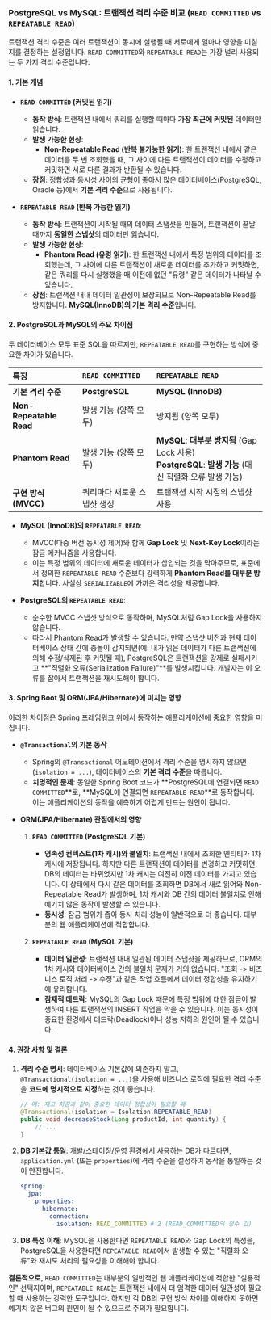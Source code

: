 ### PostgreSQL vs MySQL: 트랜잭션 격리 수준 비교 (`READ COMMITTED` vs `REPEATABLE READ`)

트랜잭션 격리 수준은 여러 트랜잭션이 동시에 실행될 때 서로에게 얼마나 영향을 미칠지를 결정하는 설정입니다. `READ COMMITTED`와 `REPEATABLE READ`는 가장 널리 사용되는 두 가지 격리 수준입니다.

#### 1. 기본 개념

*   **`READ COMMITTED` (커밋된 읽기)**
    *   **동작 방식**: 트랜잭션 내에서 쿼리를 실행할 때마다 **가장 최근에 커밋된** 데이터만 읽습니다.
    *   **발생 가능한 현상**:
        *   **Non-Repeatable Read (반복 불가능한 읽기)**: 한 트랜잭션 내에서 같은 데이터를 두 번 조회했을 때, 그 사이에 다른 트랜잭션이 데이터를 수정하고 커밋하면 서로 다른 결과가 반환될 수 있습니다.
    *   **장점**: 정합성과 동시성 사이의 균형이 좋아서 많은 데이터베이스(PostgreSQL, Oracle 등)에서 **기본 격리 수준**으로 사용됩니다.

*   **`REPEATABLE READ` (반복 가능한 읽기)**
    *   **동작 방식**: 트랜잭션이 시작될 때의 데이터 스냅샷을 만들어, 트랜잭션이 끝날 때까지 **동일한 스냅샷**의 데이터만 읽습니다.
    *   **발생 가능한 현상**:
        *   **Phantom Read (유령 읽기)**: 한 트랜잭션 내에서 특정 범위의 데이터를 조회했는데, 그 사이에 다른 트랜잭션이 새로운 데이터를 추가하고 커밋하면, 같은 쿼리를 다시 실행했을 때 이전에 없던 "유령" 같은 데이터가 나타날 수 있습니다.
    *   **장점**: 트랜잭션 내내 데이터 일관성이 보장되므로 Non-Repeatable Read를 방지합니다. **MySQL(InnoDB)의 기본 격리 수준**입니다.

#### 2. PostgreSQL과 MySQL의 주요 차이점

두 데이터베이스 모두 표준 SQL을 따르지만, `REPEATABLE READ`를 구현하는 방식에 중요한 차이가 있습니다.

| 특징 | `READ COMMITTED` | `REPEATABLE READ` |
| :--- | :--- | :--- |
| **기본 격리 수준** | **PostgreSQL** | **MySQL (InnoDB)** |
| **Non-Repeatable Read** | 발생 가능 (양쪽 모두) | 방지됨 (양쪽 모두) |
| **Phantom Read** | 발생 가능 (양쪽 모두) | **MySQL**: **대부분 방지됨** (Gap Lock 사용)<br>**PostgreSQL**: **발생 가능** (대신 직렬화 오류 발생 가능) |
| **구현 방식 (MVCC)** | 쿼리마다 새로운 스냅샷 생성 | 트랜잭션 시작 시점의 스냅샷 사용 |

*   **MySQL (InnoDB)의 `REPEATABLE READ`**:
    *   MVCC(다중 버전 동시성 제어)와 함께 **Gap Lock** 및 **Next-Key Lock**이라는 잠금 메커니즘을 사용합니다.
    *   이는 특정 범위의 데이터에 새로운 데이터가 삽입되는 것을 막아주므로, 표준에서 정의한 `REPEATABLE READ` 수준보다 강력하게 **Phantom Read를 대부분 방지**합니다. 사실상 `SERIALIZABLE`에 가까운 격리성을 제공합니다.

*   **PostgreSQL의 `REPEATABLE READ`**:
    *   순수한 MVCC 스냅샷 방식으로 동작하며, MySQL처럼 Gap Lock을 사용하지 않습니다.
    *   따라서 Phantom Read가 발생할 수 있습니다. 만약 스냅샷 버전과 현재 데이터베이스 상태 간에 충돌이 감지되면(예: 내가 읽은 데이터가 다른 트랜잭션에 의해 수정/삭제된 후 커밋될 때), PostgreSQL은 트랜잭션을 강제로 실패시키고 **"직렬화 오류(Serialization Failure)"**를 발생시킵니다. 개발자는 이 오류를 잡아서 트랜잭션을 재시도해야 합니다.

#### 3. Spring Boot 및 ORM(JPA/Hibernate)에 미치는 영향

이러한 차이점은 Spring 프레임워크 위에서 동작하는 애플리케이션에 중요한 영향을 미칩니다.

*   **`@Transactional`의 기본 동작**
    *   Spring의 `@Transactional` 어노테이션에서 격리 수준을 명시하지 않으면(`isolation = ...`), 데이터베이스의 **기본 격리 수준**을 따릅니다.
    *   **치명적인 문제**: 동일한 Spring Boot 코드가 **PostgreSQL에 연결되면 `READ COMMITTED`**로, **MySQL에 연결되면 `REPEATABLE READ`**로 동작합니다. 이는 애플리케이션의 동작을 예측하기 어렵게 만드는 원인이 됩니다.

*   **ORM(JPA/Hibernate) 관점에서의 영향**
    1.  **`READ COMMITTED` (PostgreSQL 기본)**
        *   **영속성 컨텍스트(1차 캐시)와 불일치**: 트랜잭션 내에서 조회한 엔티티가 1차 캐시에 저장됩니다. 하지만 다른 트랜잭션이 데이터를 변경하고 커밋하면, DB의 데이터는 바뀌었지만 1차 캐시는 여전히 이전 데이터를 가지고 있습니다. 이 상태에서 다시 같은 데이터를 조회하면 DB에서 새로 읽어와 Non-Repeatable Read가 발생하며, 1차 캐시와 DB 간의 데이터 불일치로 인해 예기치 않은 동작이 발생할 수 있습니다.
        *   **동시성**: 잠금 범위가 좁아 동시 처리 성능이 일반적으로 더 좋습니다. 대부분의 웹 애플리케이션에 적합합니다.

    2.  **`REPEATABLE READ` (MySQL 기본)**
        *   **데이터 일관성**: 트랜잭션 내내 일관된 데이터 스냅샷을 제공하므로, ORM의 1차 캐시와 데이터베이스 간의 불일치 문제가 거의 없습니다. "조회 -> 비즈니스 로직 처리 -> 수정"과 같은 작업 흐름에서 데이터 정합성을 유지하기에 유리합니다.
        *   **잠재적 데드락**: MySQL의 Gap Lock 때문에 특정 범위에 대한 잠금이 발생하여 다른 트랜잭션의 INSERT 작업을 막을 수 있습니다. 이는 동시성이 중요한 환경에서 데드락(Deadlock)이나 성능 저하의 원인이 될 수 있습니다.

#### 4. 권장 사항 및 결론

1.  **격리 수준 명시**: 데이터베이스 기본값에 의존하지 말고, `@Transactional(isolation = ...)`을 사용해 비즈니스 로직에 필요한 격리 수준을 **코드에 명시적으로 지정**하는 것이 좋습니다.
    ```java
    // 예: 재고 차감과 같이 중요한 데이터 정합성이 필요할 때
    @Transactional(isolation = Isolation.REPEATABLE_READ)
    public void decreaseStock(Long productId, int quantity) {
        // ...
    }
    ```

2.  **DB 기본값 통일**: 개발/스테이징/운영 환경에서 사용하는 DB가 다르다면, `application.yml` (또는 `properties`)에 격리 수준을 설정하여 동작을 통일하는 것이 안전합니다.
    ```yaml
    spring:
      jpa:
        properties:
          hibernate:
            connection:
              isolation: READ_COMMITTED # 2 (READ_COMMITTED의 정수 값)
    ```

3.  **DB 특성 이해**: MySQL을 사용한다면 `REPEATABLE READ`와 Gap Lock의 특성을, PostgreSQL을 사용한다면 `REPEATABLE READ`에서 발생할 수 있는 "직렬화 오류"와 재시도 처리의 필요성을 이해해야 합니다.

**결론적으로**, `READ COMMITTED`는 대부분의 일반적인 웹 애플리케이션에 적합한 "실용적인" 선택지이며, `REPEATABLE READ`는 트랜잭션 내에서 더 엄격한 데이터 일관성이 필요할 때 사용하는 강력한 도구입니다. 하지만 각 DB의 구현 방식 차이를 이해하지 못하면 예기치 않은 버그의 원인이 될 수 있으므로 주의가 필요합니다.
